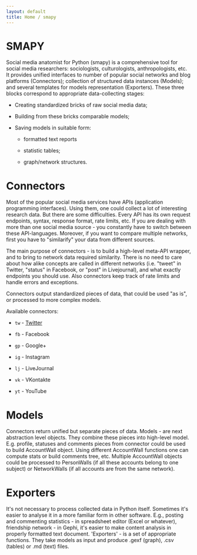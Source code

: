 ```yaml
---
layout: default
title: Home / smapy
---
```


# SMAPY

Social media anatomist for Python (smapy) is a comprehensive tool for social media researchers: sociologists, culturologists, anthropologists, etc. It provides unified interfaces to number of popular social networks and blog platforms (Connectors); collection of structured data instances (Models); and several templates for models representation (Exporters). These three blocks correspond to appropriate data-collecting stages:

* Creating standardized bricks of raw social media data;

* Building from these bricks comparable models;

* Saving models in suitable form:

    - formatted text reports
    
    - statistic tables;
    
    - graph/network structures.

# Connectors

Most of the popular social media services have APIs (application programming interfaces). Using them, one could collect a lot of interesting research data. But there are some difficulties. Every API has its own request endpoints, syntax, response format, rate limits, etc. If you are dealing with more than one social media source - you constantly have to switch between these API-languages. Moreover, if you want to compare multiple networks, first you have to "similarify" your data from different sources.

The main purpose of connectors - is to build a high-level meta-API wrapper, and to bring to network data required similarity. There is no need to care about how alike concepts are called in different networks (i.e. "tweet" in Twitter, "status" in Facebook, or "post" in Livejournal), and what exactly endpoints you should use. Also connectors keep track of rate limits and handle errors and exceptions.

Connectors output standardized pieces of data, that could be used "as is", or processed to more complex models.

Available connectors:

- `tw` - [Twitter](/smapy/docs/twitter_connector.md)
    
- `fb` - Facebook
    
- `gp` - Google+
    
- `ig` - Instagram
    
- `lj` - LiveJournal
    
- `vk` - VKontakte
    
- `yt` - YouTube

# Models

Connectors return unified but separate pieces of data. Models - are next abstraction level objects. They combine these pieces into high-level model. E.g. profile, statuses and comments pieces from connector could be used to build AccountWall object. Using different AccountWall functions one can compute stats or build comments tree, etc. Multiple AccountWall objects could be processed to PersonWalls (if all these accounts belong to one subject) or NetworkWalls (if all accounts are from the same network).

# Exporters

It's not necessary to process collected data in Python itself. Sometimes it's easier to analyse it in a more familiar form in other software. E.g., posting and commenting statistics - in spreadsheet editor (Excel or whatever), friendship network - in Gephi, it's easier to make content analysis in properly formatted text document. 'Exporters' - is a set of appropriate functions. They take models as input and produce .gexf (graph), .csv (tables) or .md (text) files.